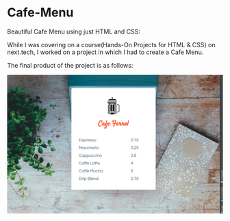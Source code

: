 # Cafe-Menu
Beautiful Cafe Menu using just HTML and CSS:

While I was covering on a course(Hands-On Projects for HTML & CSS) on next.tech, I worked on a project in which I had to create a Cafe Menu. 


The final product of the project is as follows:

![Image of Cafe Menu](https://github.com/anishalalwani/Cafe-Menu/blob/master/Cafe%20Menu%20Project.png)
